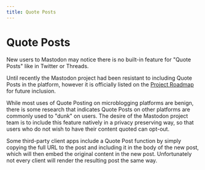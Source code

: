 ```yaml
---
title: Quote Posts
---
```


# Quote Posts

New users to Mastodon may notice there is no built-in feature for "Quote Posts" like in Twitter or Threads.

Until recently the Mastodon project had been resistant to including Quote Posts in the platform, however it is officially listed on the [Project Roadmap](https://joinmastodon.org/roadmap) for future inclusion.

While most uses of Quote Posting on microblogging platforms are benign, there is some research that indicates Quote Posts on other platforms are commonly used to "dunk" on users.
The desire of the Mastodon project team is to include this feature natively in a privacy preserving way, so that users who do not wish to have their content quoted can opt-out.

Some third-party client apps include a Quote Post function by simply copying the full URL to the post and including it in the body of the new post, which will then embed the original content in the new post.
Unfortunately not every client will render the resulting post the same way.